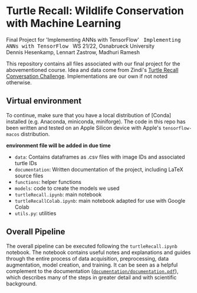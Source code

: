 # Turtle Recall: Wildlife Conservation with Machine Learning
Final Project for 'Implementing ANNs with TensorFlow'  &nbsp; <kbd>Implementing ANNs with TensorFlow</kbd> &nbsp;
WS 21/22, Osnabrueck University  
Dennis Hesenkamp, Lennart Zastrow, Madhuri Ramesh  

This repository contains all files associated with our final project for the abovementioned course. Idea and data come from Zindi's [Turtle Recall Conversation Challenge](https://zindi.africa/competitions/turtle-recall-conservation-challenge/data). Implementations are our own if not noted otherwise.

## Virtual environment

To continue, make sure that you have a local distribution of [Conda] installed (e.g. Anaconda, miniconda, miniforge). The code in this repo has been written and tested on an Apple Silicon device with Apple's `tensorflow-macos` distribution.

__environment file will be added in due time__

- `data`: Contains dataframes as .csv files with image IDs and associated turtle IDs  
- `documentation`: Written documentation of the project, including LaTeX source files  
- `functions`: helper functions  
- `models`: code to create the models we used  
- `turtleRecall.ipynb`: main notebook  
- `turtleRecallColab.ipynb`: main notebook adapted for use with Google Colab  
- `utils.py`: utilities  

## Overall Pipeline

The overall pipeline can be executed following the `turtleRecall.ipynb` notebook. The notebook contains useful notes and explanations and guides through the entire process of data acquisition, preprocessing, data augmentation, model creation, and training. It can be seen as a helpful complement to the documentation ([`documentation/documentation.pdf`](https://github.com/dhesenkamp/turtleRecall/blob/main/documentation/documentation.pdf)), which describes many of the steps in greater detail and with scientific background.